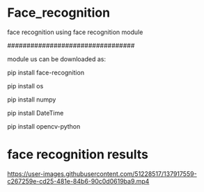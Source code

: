 # Face_recognition
face recognition using face recognition module

#################################

module us can be downloaded as:

pip install face-recognition

pip install os

pip install numpy

pip install DateTime

pip install opencv-python

# face recognition results



https://user-images.githubusercontent.com/51228517/137917559-c267259e-cd25-481e-84b6-90c0d0619ba9.mp4
